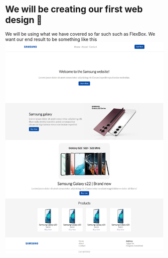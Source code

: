 # We will be creating our first web design 🎉

We will be using what we have covered so far such such as FlexBox. We want our end result to be something like this
![](/images/final_product.png?raw=true)
